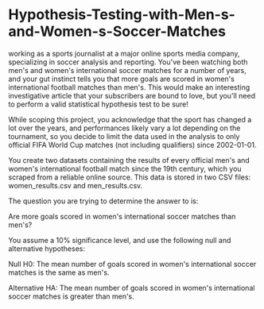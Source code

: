 # Hypothesis-Testing-with-Men-s-and-Women-s-Soccer-Matches


working as a sports journalist at a major online sports media company, specializing in soccer analysis and reporting. You've been watching both men's and women's international soccer matches for a number of years, and your gut instinct tells you that more goals are scored in women's international football matches than men's. This would make an interesting investigative article that your subscribers are bound to love, but you'll need to perform a valid statistical hypothesis test to be sure!

While scoping this project, you acknowledge that the sport has changed a lot over the years, and performances likely vary a lot depending on the tournament, so you decide to limit the data used in the analysis to only official FIFA World Cup matches (not including qualifiers) since 2002-01-01.

You create two datasets containing the results of every official men's and women's international football match since the 19th century, which you scraped from a reliable online source. This data is stored in two CSV files: women_results.csv and men_results.csv.

The question you are trying to determine the answer to is:

Are more goals scored in women's international soccer matches than men's?

You assume a 10% significance level, and use the following null and alternative hypotheses:

 Null H0: The mean number of goals scored in women's international soccer matches is the same as men's.

 Alternative HA: The mean number of goals scored in women's international soccer matches is greater than men's.
